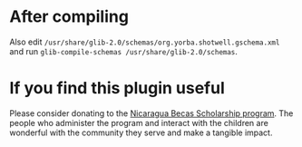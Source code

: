 After compiling
===============
Also edit `/usr/share/glib-2.0/schemas/org.yorba.shotwell.gschema.xml` and run `glib-compile-schemas /usr/share/glib-2.0/schemas`.

If you find this plugin useful
==============================
Please consider donating to the [Nicaragua Becas Scholarship program](http://www.amandaythomas.com/becas/).
The people who administer the program and interact with the children are wonderful with the community they serve and make a tangible impact.
